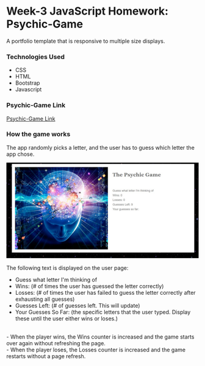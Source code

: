 # Week-3 JavaScript Homework: Psychic-Game

A portfolio template that is responsive to multiple size displays.

### Technologies Used
- CSS
- HTML
- Bootstrap
- Javascript

### Psychic-Game Link
[Psychic-Game Link](https://radhikabgupta.github.io/Psychic-Game/)

### How the game works
The app randomly picks a letter, and the user has to guess which letter the app chose. 

![Psychic-Game](https://raw.githubusercontent.com/radhikabgupta/Psychic-Game/master/assets/images/user_interface.jpg)

The following text is displayed on the user page:
- Guess what letter I'm thinking of
- Wins: (# of times the user has guessed the letter correctly)
- Losses: (# of times the user has failed to guess the letter correctly after exhausting all guesses)
- Guesses Left: (# of guesses left. This will update)
- Your Guesses So Far: (the specific letters that the user typed. Display these until the user either wins or loses.)
</br>
- When the player wins, the Wins counter is increased and the game starts over again without refreshing the page.</br>
- When the player loses, the Losses counter is increased and the game restarts without a page refresh.

